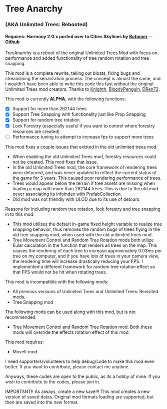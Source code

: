 # Tree Anarchy 
### __(AKA Unlimited Trees: Rebooted)__

#### Requires: Harmony 2.0.x ported over to Cities Skylines by [Bofomer](https://github.com/boformer) -- [Github](https://github.com/boformer/CitiesHarmony)

TreeAnarchy is a reboot of the original Unlimited Trees Mod with focus on performance and added functionality of tree random rotation and tree snapping.

This mod is a complete rewrite, taking out bloats, fixing bugs and streamlining the serialization process. The concept is almost the same, and I wouldn't have been able to write this code this fast without the original Unlimited Trees mod creators. Thanks to
[Knighth](https://github.com/Knighth/TreeUnlimiter), 
[BloodyPenguin](https://github.com/bloodypenguin), 
[DRen72](https://steamcommunity.com/id/DRen72/myworkshopfiles/?appid=255710).

This mod is currently __ALPHA__, with the following functions:
- [x] Support for more than 262144 trees
- [x] Support Tree Snapping with functionality just like Prop Snapping
- [x] Support for random tree rotation
- [x] Lock Forestry (especially useful if you want to control where forestry resources are created)
- [ ] Performance tuning to attempt to increase fps to support more trees

This mod fixes a couple issues that existed in the old unlimited trees mod:
- When enabling the old Unlimited Trees mod, forestry resources could not be created. This mod fixes that issue.
- In the old Unlimited Trees mod, the core framework of rendering trees were detoured, and was never updated to reflect the current status of the game for 3 years. This caused poor rendering performance of trees.
- Trees would appear below the terrain if tree assets are missing when loading a map with more than 262144 trees. This is due to the old mod never associating its infoindex with PrefabCollection.
- Old mod was not friendly with ULOD due to its use of detours.

Reasons for including random tree rotation, lock forestry and tree snapping in to this mod:
- This mod utilizes the default in-game fixed height variable to realize tree snapping behavior, thus removes the random bugs of trees flying in the old tree snapping mod, when used with the old unlimited trees mod.
- Tree Movement Control and Random Tree Rotation mods both utilize Eular calculation in the function that renders all trees on the map. This causes the rendering of each tree to increase approximately 0.03ms per tree on my computer, and if you have lots of trees in your camera view, the rendering time will increase drastically reducing your FPS. I implemented a different framework for random tree rotation effect so that FPS would not be hit when rotating trees.

This mod is incompatible with the following mods:
- All previous versions of Unlimited Trees and Unlimited Trees: Revisited mods.
- Tree Snapping mod

The following mods can be used along with this mod, but is not recommended:
- Tree Movement Control and Random Tree Rotation mod. Both these mods will override the effects rotation effect of this mod.

This mod requires:
- MoveIt mod

I need supporters/volunteers to help debug/code to make this mod even better. If you want to contribute, please contact me anytime.

Anyways, these codes are open to the public, as its a hobby of mine. If you wish to contribute to the codes, please join in.

IMPORTANT!! As always, create a new save!!! This mod creates a new version of saved datas. Original mod formats loading are supported, but then are saved into the new format.


